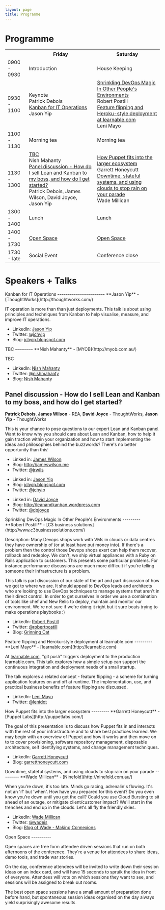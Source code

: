 ```yaml
---
layout: page
title: Programme
---
```


Programme
=========

<table id="schedule">
    <tr>
        <td class="times"></td>
        <th>Friday</th>
        <th>Saturday</th>
    </tr>
    <tr>
        <td class="times">0900 - 0930</td>
        <td class="start">Introduction</td>
        <td class="start">House Keeping</td>
    </tr>
    <tr>
        <td class="times">0930 - 1100</td>
        <td class="talk">
            <div class="talks">
                <div class="title">Keynote</div>
                <div class="presenter">Patrick Debois</div>
                <div class="title">
                    <a href="#JasonYip">Kanban for IT Operations</a>
                </div>
                <div class="presenter">Jason Yip</div>
            </div>
        </td>
        <td class="talk">
            <div class="talks">
                <div class="title">
                    <a href="#RobertPostill">Sprinkling DevOps Magic In Other People's Environments</a>
                </div>
                <div class="presenter">Robert Postill</div>
                <div class="title">
                    <a href="#LeniMayo">Feature flipping and Heroku-style deployment at learnable.com</a>
                </div>
                <div class="presenter">Leni Mayo</div>
            </div>
        </td>
    </tr>
    <tr>
        <td class="times">1100 - 1130</td>
        <td class="break">Morning tea</td>
        <td class="break">Morning tea</td>
    </tr>
    <tr>
        <td class="times">1130 - 1300</td>
        <td class="talk">
            <div class="talks">
                <div class="title">
                    <a href="#NishMahanty">TBC</a>
                </div>
                <div class="presenter">Nish Mahanty</div>
                <div class="title">
                    <a href="#DavidJoyceJasonYipPatrickDeboisJamesWilson">Panel discussion - How do I sell Lean and Kanban to my boss, and how do I get started?</a>
                </div>
                <div class="presenter">Patrick Debois, James Wilson, David Joyce, Jason Yip</div>
            </div>
        </td>
        <td class="talk">
            <div class="talks">
                <div class="title">
                    <a href="#GarrettHoneycutt">How Puppet fits into the larger ecosystem</a>
                </div>
                <div class="presenter">Garrett Honeycutt</div>
                <div class="title">
                    <a href="#WadeMillican">Downtime, stateful systems, and using clouds to stop rain on your parade</a>
                </div>
                <div class="presenter">Wade Millican</div>
            </div>
        </td>
    </tr>
    <tr>
        <td class="times">1300 - 1400</td>
        <td class="break">Lunch</td>
        <td class="break">Lunch</td>
    </tr>
    <tr>
        <td class="times">1400 - 1730</td>
        <td class="openspace"><a href="#OpenSpace">Open Space<a/></td>
        <td class="openspace"><a href="#OpenSpace">Open Space<a/></td>
    </tr>
    <tr>
        <td class="times">1730 - late</td>
        <td class="break">Social Event</td>
        <td class="end">Conference close</td>
    </tr>
</table>






Speakers + Talks
================


<div id="JasonYip"></div>
Kanban for IT Operations
------------------------
**Jason Yip** - [ThoughtWorks](http://thoughtworks.com/)

IT operation is more than than just deployments.  This talk is about using principles and techniques from Kanban to help visualise, measure, and improve IT operations.

<div class="bio">
    <ul class="meta">
        <li>LinkedIn: <a href="http://au.linkedin.com/in/jasonyip">Jason Yip</a></li>
        <li>Twitter: <a href="http://twitter.com/jchyip">@jchyip</a></li>
        <li>Blog: <a href="http://jchyip.blogspot.com/">jchyip.blogspot.com</a></li>
    </ul>
</div>


<div id="NishMahanty"></div>
TBC
---------
**Nish Mahanty** - [MYOB](http://myob.com.au/)

TBC

<div class="bio">
    <ul class="meta">
        <li>LinkedIn: <a href="http://au.linkedin.com/in/nishithmahanty">Nish Mahanty</a></li>
        <li>Twitter: <a href="http://twitter.com/nishmahanty">@nishmahanty</a></li>
        <li>Blog: <a href="http://posterous.com/people/4SykxhIg3GGB">Nish Mahanty</a></li>
    </ul>
</div>


Panel discussion - How do I sell Lean and Kanban to my boss, and how do I get started?
---------
**Patrick Debois**, **James Wilson** - REA, **David Joyce** - ThoughtWorks, **Jason Yip** - ThoughtWorks

This is your chance to pose questions to our expert Lean and
Kanban panel. Want to know why you should care about Lean and Kanban, how to
help it gain traction within your organization and how to start
implementing the ideas and philosophies behind the buzzwords? There's no
better opportunity than this!

<div class="bio">
  <ul class="meta">
    <li>Linked in: <a href="ttp://au.linkedin.com/in/jamesrwilson77">James Wilson</a></li>
    <li>Blog: <a href="http://jameswilson.me/">http://jameswilson.me</a></li>
    <li>Twitter: <a href="http://twitter.com/jrwils">@jrwils</a></li>
  </ul>
  <ul class="meta">
    <li>Linked in: <a href="http://au.linkedin.com/in/jasonyip">Jason Yip</a></li>
    <li>Blog: <a href="http://jchyip.blogspot.com/">jchyip.blogspot.com</a></li>
    <li>Twitter: <a href="http://twitter.com/jchyip">@jchyip</a></li>
  </ul>
  <ul class="meta">
    <li>Linked in: <a href="http://uk.linkedin.com/in/dpjoyce">David Joyce</a></li>
    <li>Blog: <a href="http://leanandkanban.wordpress.com/">http://leanandkanban.wordpress.com</a></li>
    <li>Twitter: <a href="http://twitter.com/dpjoyce">@dpjoyce</a></li>
  </ul>
</div>


<div id="RobertPostill"></div>
Sprinkling DevOps Magic In Other People's Environments
---------
**Robert Postill** - [C3 business solutions](http://www.c3businesssolutions.com/)

Description: Many Devops shops work with VMs in clouds or data centres they have ownership of (or at least have put money into).  If there's a problem then the control those Devops shops exert can help them recover, rollback and redeploy.   We don't, we ship virtual appliances with a Ruby on Rails application  to customers.  This presents some particular problems.  For instance performance discussions are much more difficult if you're telling someone their infrastructure is a problem.

This talk is part discussion of our state of the art and part discussion of how we got to where we are.   It should appeal to DevOps leads and architects who are looking to use DevOps techniques to manage systems that aren't in their direct control.  In order to get ourselves in order we use a combination of tools like chef and New Relic to deploy, maintain and monitor our environment. We're not sure if we're doing it right but it sure beats trying to make operations playbooks :)

<div class="bio">
    <ul class="meta">
        <li>LinkedIn: <a href="http://www.linkedin.com/in/robertpostill">Robert Postill</a></li>
        <li>Twitter: <a href="http://twitter.com/robertpostill">@robertpostill</a></li>
        <li>Blog: <a href="http://www.grinning-cat.com/">Grinning Cat</a></li>
    </ul>
</div>


<div id="LeniMayo"></div>
Feature flipping and Heroku-style deployment at learnable.com
---------
**Leni Mayo** - [learnable.com](http://learnable.com)

At [learnable.com](http://learnable.com), "git push" triggers deployment to the production learnable.com.  This talk explores how a simple setup can support the continuous integration and deployment needs of a small startup.

The talk explores a related concept - feature flipping - a scheme for turning application features on and off at runtime.  The implementation, use, and practical business benefits of feature flipping are discussed.

<div class="bio">
    <ul class="meta">
        <li>LinkedIn: <a href="http://www.linkedin.com/in/lenimayo">Leni Mayo</a></li>
        <li>Twitter: <a href="http://twitter.com/lenidot">@lenidot</a></li>
    </ul>
</div>


<div id="GarrettHoneycutt"></div>
How Puppet fits into the larger ecosystem
---------
**Garrett Honeycutt** - [Puppet Labs](http://puppetlabs.com/)

The goal of this presentation is to discuss how Puppet fits in and interacts with the rest of your infrastructure and to share best practices learned. We may begin with an overview of Puppet and how it works and then move on to to cover provisioning, software repository management, disposable architecture, self identifying systems, and change management techniques.

<div class="bio">
    <ul class="meta">
        <li>LinkedIn: <a href="http://www.linkedin.com/in/garretthoneycutt">Garrett Honeycutt</a></li>
        <li>Blog: <a href="http://garretthoneycutt.com/">garretthoneycutt.com</a></li>
    </ul>
</div>


<div id="WadeMillican"></div>
Downtime, stateful systems, and using clouds to stop rain on your parade
---------
**Wade Millican** - [Ninefold](http://ninefold.com.au/)

When you're down, it's too late. Minds go racing, adrenalin's flowing. It's not an 'if' but 'when'. How have you prepared for this event? Do you even know you're down until you get the call? Could you use Cloud Bursting to sit ahead of an outage, or mitigate client/customer impact? We'll start in the trenches and end up in the clouds. Let's all fly the friendly skies.

<div class="bio">
    <ul class="meta">
        <li>LinkedIn: <a href="http://www.linkedin.com/profile/view?id=5585896">Wade Millican</a></li>
        <li>Twitter: <a href="http://twitter.com/wadeis">@wadeis</a></li>
        <li>Blog: <a href="http://blog.wi.id.au">Blog of Wade - Making Connexions</a></li>
    </ul>
</div>

<div id="OpenSpace"></div>
Open Space
----------

Open spaces are free form attendee driven sessions that run on both afternoons of the conference. They're
a venue for attendees to share ideas, demo tools, and trade war stories.

On the day, conference attendees will be invited to write down their session ideas on an index card,
and will have 15 seconds to spruik the idea in front of everyone. Attendees will vote on which sessions
they want to see, and sessions will be assigned to break out rooms.

The best open space sessions have a small amount of preparation done before hand, but spontaneous session
ideas organised on the day always yield surprisingly awesome results.

